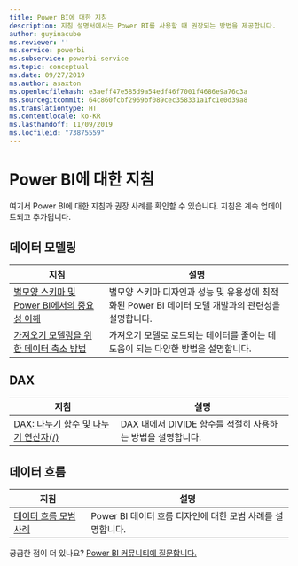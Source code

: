 ```yaml
---
title: Power BI에 대한 지침
description: 지침 설명서에서는 Power BI를 사용할 때 권장되는 방법을 제공합니다.
author: guyinacube
ms.reviewer: ''
ms.service: powerbi
ms.subservice: powerbi-service
ms.topic: conceptual
ms.date: 09/27/2019
ms.author: asaxton
ms.openlocfilehash: e3aeff47e585d9a54edf46f7001f4686e9a76c3a
ms.sourcegitcommit: 64c860fcbf2969bf089cec358331a1fc1e0d39a8
ms.translationtype: HT
ms.contentlocale: ko-KR
ms.lasthandoff: 11/09/2019
ms.locfileid: "73875559"
---
```

# <a name="guidance-for-power-bi"></a>Power BI에 대한 지침

여기서 Power BI에 대한 지침과 권장 사례를 확인할 수 있습니다. 지침은 계속 업데이트되고 추가됩니다.

## <a name="data-modeling"></a>데이터 모델링

| 지침 | 설명 |
| --- | --- |
| [별모양 스키마 및 Power BI에서의 중요성 이해](star-schema.md) | 별모양 스키마 디자인과 성능 및 유용성에 최적화된 Power BI 데이터 모델 개발과의 관련성을 설명합니다. |
| [가져오기 모델링을 위한 데이터 축소 방법](import-modeling-data-reduction.md) | 가져오기 모델로 로드되는 데이터를 줄이는 데 도움이 되는 다양한 방법을 설명합니다. |

## <a name="dax"></a>DAX

| 지침 | 설명 |
| --- | --- |
| [DAX: 나누기 함수 및 나누기 연산자(/)](dax-divide-function-operator.md) | DAX 내에서 DIVIDE 함수를 적절히 사용하는 방법을 설명합니다. |

## <a name="dataflows"></a>데이터 흐름

| 지침 | 설명 |
| --- | --- |
| [데이터 흐름 모범 사례](../service-dataflows-best-practices.md) | Power BI 데이터 흐름 디자인에 대한 모범 사례를 설명합니다. |

궁금한 점이 더 있나요? [Power BI 커뮤니티에 질문합니다.](https://community.powerbi.com/)